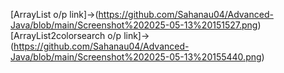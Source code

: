 [ArrayList o/p link]->(https://github.com/Sahanau04/Advanced-Java/blob/main/Screenshot%202025-05-13%20151527.png)
[ArrayList2colorsearch o/p link]->(https://github.com/Sahanau04/Advanced-Java/blob/main/Screenshot%202025-05-13%20155440.png)
